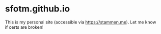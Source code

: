 # sfotm.github.io

This is my personal site (accessible via https://stammen.me). Let me know if certs are broken!
